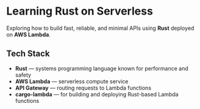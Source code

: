 # Learning Rust on Serverless

Exploring how to build fast, reliable, and minimal APIs using **Rust** deployed on **AWS Lambda**.

## Tech Stack

- **Rust** — systems programming language known for performance and safety
- **AWS Lambda** — serverless compute service
- **API Gateway** — routing requests to Lambda functions
- **cargo-lambda** — for building and deploying Rust-based Lambda functions